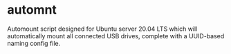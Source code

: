 # automnt
Automount script designed for Ubuntu server 20.04 LTS which will automatically mount all connected USB drives, complete with a UUID-based naming config file.
